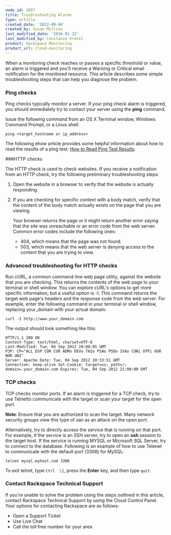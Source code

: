 ```yaml
---
node_id: 2097
title: Troubleshooting Alarms
type: article
created_date: '2012-09-04'
created_by: Susan Million
last_modified_date: '2016-01-22'
last_modified_by: Constanze Kratel
product: Rackspace Monitoring
product_url: cloud-monitoring
---
```


When a monitoring check reaches or passes a specific threshold or value,
an alarm is triggered and you'll receive a Warning or Critical email
notification for the monitored resource. This article describes some
simple troubleshooting steps that can help you diagnose the problem.

### Ping checks


Ping checks typically monitor a server. If your ping check alarm is
triggered, you should immediately try to contact your server using the
**ping** command.

Issue the following command from an OS X Terminal window, Windows
Command Prompt, or a Linux shell:

    ping <target_hostname or ip_address>

The following ehow article provides some helpful information about how
to read the results of a ping test: [How to Read Ping Test
Results](http://www.ehow.com/how_8241153_read-ping-test-results.html).

###HTTP checks


The HTTP check is used to check websites. If you receive a notification
from an HTTP check, try the following preliminary troubleshooting steps:

1.  Open the website in a browser to verify that the website is
    actually responding.
2.  If you are checking for specific content with a body match, verify
    that the content of the body match actually exists on the page that
    you are viewing.

    Your browser returns the page or it might return another error
    saying that the site was unreachable or an error code from the
    web server. Common error codes include the following ones:

    -   404, which means that the page was not found.
    -   503, which means that the web server is denying access to the
        content that you are trying to view.

### Advanced troubleshooting for HTTP checks

Run cURL, a common command-line web page utility, against the website
that you are checking. This returns the contents of the web page to your
terminal or shell window. You can explore cURL's options to get more
specific information, but a useful option is -I. This command returns
the target web page's headers and the response code from the web server.
For example, enter the following command in your terminal or shell
window, replacing your\_domain with your actual domain:

    curl -I http://www.your_domain.com

The output should look something like this:

    HTTP/1.1 200 OK
    Content-Type: text/html; charset=UTF-8
    Last-Modified: Tue, 04 Sep 2012 20:00:05 GMT
    P3P: CP="ALL DSP COR CUR ADMo DEVo TAIo PSAo PSDo IVAo CONi OTPi OUR NOR UNI"
    Server: Apache Date: Tue, 04 Sep 2012 20:33:51 GMT
    Connection: keep-alive Set-Cookie: target=us; path=/; domain=.your_domain.com Expires: Tue, 04 Sep 2012 21:00:00 GMT

### TCP checks


TCP checks monitor ports. If an alarm is triggered for a TCP check, try
to use Telnetto communicate with the target or scan your target for the
open port.

**Note**: Ensure that you are authorized to scan the target. Many
network security groups view this type of san as an attack on the open
port.

Alternatively, try to directly access the service that is running on
that port. For example, if the service is an SSH server, try to open an
**ssh** session to the target host. If the service is running MYSQL or
Microsoft SQL Server, try to connect to the database. Following is an
example of how to use Telenet to communicate with the default port
(3306) for MySQL:

    telnet mysql.myhost.com 3306

To exit telnet, type `Ctrl  \]`, press the **Enter** key, and then type `quit`.

### Contact Rackspace Technical Support


If you're unable to solve the problem using the steps outlined in this
article, contact Rackspace Technical Support by using the Cloud Control
Panel. Your options for contacting Rackspace are as follows:

-   Open a Support Ticket
-   Use Live Chat
-   Call the toll free number for your area
